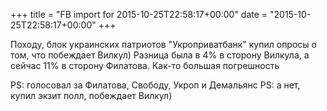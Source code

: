 +++
title = "FB import for 2015-10-25T22:58:17+00:00"
date = "2015-10-25T22:58:17+00:00"
+++

Походу, блок украинских патриотов "Укроприватбанк" купил опросы о том, что побеждает Вилкул) Разница была в 4% в сторону Вилкула, а сейчас 11% в сторону Филатова. Как-то большая погрешность

PS: голосовал за Филатова, Свободу, Укроп и Демальянс
PS: а нет, купил экзит полл, побеждает Вилкул)


